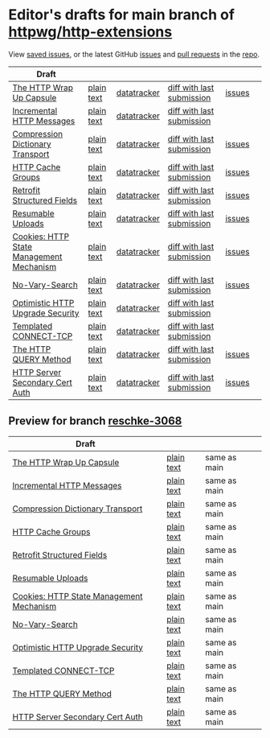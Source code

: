 # Editor's drafts for main branch of [httpwg/http-extensions](https://github.com/httpwg/http-extensions)

View [saved issues](issues.html), or the latest GitHub [issues](https://github.com/httpwg/http-extensions/issues) and [pull requests](https://github.com/httpwg/http-extensions/pulls) in the [repo](https://github.com/httpwg/http-extensions).

| Draft |     |     |     |     |     |
| ----- | --- | --- | --- | --- | --- |
| [The HTTP Wrap Up Capsule](./draft-ietf-httpbis-wrap-up.html "The HTTP Wrap Up Capsule (HTML)") | [plain text](./draft-ietf-httpbis-wrap-up.txt "The HTTP Wrap Up Capsule (Text)") | [datatracker](https://datatracker.ietf.org/doc/draft-ietf-httpbis-wrap-up "Datatracker for draft-ietf-httpbis-wrap-up") | [diff with last submission](https://author-tools.ietf.org/api/iddiff?doc_1=draft-ietf-httpbis-wrap-up&url_2=https://httpwg.github.io/http-extensions/draft-ietf-httpbis-wrap-up.txt) | [issues](https://github.com/httpwg/http-extensions/labels/wrap-up) |
| [Incremental HTTP Messages](./draft-ietf-httpbis-incremental.html "Incremental HTTP Messages (HTML)") | [plain text](./draft-ietf-httpbis-incremental.txt "Incremental HTTP Messages (Text)") | [datatracker](https://datatracker.ietf.org/doc/draft-ietf-httpbis-incremental "Datatracker for draft-ietf-httpbis-incremental") | [diff with last submission](https://author-tools.ietf.org/api/iddiff?doc_1=draft-ietf-httpbis-incremental&url_2=https://httpwg.github.io/http-extensions/draft-ietf-httpbis-incremental.txt) |  |
| [Compression Dictionary Transport](./draft-ietf-httpbis-compression-dictionary.html "Compression Dictionary Transport (HTML)") | [plain text](./draft-ietf-httpbis-compression-dictionary.txt "Compression Dictionary Transport (Text)") | [datatracker](https://datatracker.ietf.org/doc/draft-ietf-httpbis-compression-dictionary "Datatracker for draft-ietf-httpbis-compression-dictionary") | [diff with last submission](https://author-tools.ietf.org/api/iddiff?doc_1=draft-ietf-httpbis-compression-dictionary&url_2=https://httpwg.github.io/http-extensions/draft-ietf-httpbis-compression-dictionary.txt) | [issues](https://github.com/httpwg/http-extensions/labels/compression-dictionary) |
| [HTTP Cache Groups](./draft-ietf-httpbis-cache-groups.html "HTTP Cache Groups (HTML)") | [plain text](./draft-ietf-httpbis-cache-groups.txt "HTTP Cache Groups (Text)") | [datatracker](https://datatracker.ietf.org/doc/draft-ietf-httpbis-cache-groups "Datatracker for draft-ietf-httpbis-cache-groups") | [diff with last submission](https://author-tools.ietf.org/api/iddiff?doc_1=draft-ietf-httpbis-cache-groups&url_2=https://httpwg.github.io/http-extensions/draft-ietf-httpbis-cache-groups.txt) | [issues](https://github.com/httpwg/http-extensions/labels/cache-groups) |
| [Retrofit Structured Fields](./draft-ietf-httpbis-retrofit.html "Retrofit Structured Fields for HTTP (HTML)") | [plain text](./draft-ietf-httpbis-retrofit.txt "Retrofit Structured Fields for HTTP (Text)") | [datatracker](https://datatracker.ietf.org/doc/draft-ietf-httpbis-retrofit "Datatracker for draft-ietf-httpbis-retrofit") | [diff with last submission](https://author-tools.ietf.org/api/iddiff?doc_1=draft-ietf-httpbis-retrofit&url_2=https://httpwg.github.io/http-extensions/draft-ietf-httpbis-retrofit.txt) | [issues](https://github.com/httpwg/http-extensions/labels/retrofit) |
| [Resumable Uploads](./draft-ietf-httpbis-resumable-upload.html "Resumable Uploads for HTTP (HTML)") | [plain text](./draft-ietf-httpbis-resumable-upload.txt "Resumable Uploads for HTTP (Text)") | [datatracker](https://datatracker.ietf.org/doc/draft-ietf-httpbis-resumable-upload "Datatracker for draft-ietf-httpbis-resumable-upload") | [diff with last submission](https://author-tools.ietf.org/api/iddiff?doc_1=draft-ietf-httpbis-resumable-upload&url_2=https://httpwg.github.io/http-extensions/draft-ietf-httpbis-resumable-upload.txt) | [issues](https://github.com/httpwg/http-extensions/labels/resumable-upload) |
| [Cookies: HTTP State Management Mechanism](./draft-ietf-httpbis-rfc6265bis.html "Cookies: HTTP State Management Mechanism (HTML)") | [plain text](./draft-ietf-httpbis-rfc6265bis.txt "Cookies: HTTP State Management Mechanism (Text)") | [datatracker](https://datatracker.ietf.org/doc/draft-ietf-httpbis-rfc6265bis "Datatracker for draft-ietf-httpbis-rfc6265bis") | [diff with last submission](https://author-tools.ietf.org/api/iddiff?doc_1=draft-ietf-httpbis-rfc6265bis&url_2=https://httpwg.github.io/http-extensions/draft-ietf-httpbis-rfc6265bis.txt) | [issues](https://github.com/httpwg/http-extensions/labels/6265bis) |
| [No-Vary-Search](./draft-ietf-httpbis-no-vary-search.html "No-Vary-Search (HTML)") | [plain text](./draft-ietf-httpbis-no-vary-search.txt "No-Vary-Search (Text)") | [datatracker](https://datatracker.ietf.org/doc/draft-ietf-httpbis-no-vary-search "Datatracker for draft-ietf-httpbis-no-vary-search") | [diff with last submission](https://author-tools.ietf.org/api/iddiff?doc_1=draft-ietf-httpbis-no-vary-search&url_2=https://httpwg.github.io/http-extensions/draft-ietf-httpbis-no-vary-search.txt) | [issues](https://github.com/httpwg/http-extensions/labels/no-vary-search) |
| [Optimistic HTTP Upgrade Security](./draft-ietf-httpbis-optimistic-upgrade.html "Security Considerations for Optimistic Protocol Transitions in HTTP/1.1 (HTML)") | [plain text](./draft-ietf-httpbis-optimistic-upgrade.txt "Security Considerations for Optimistic Protocol Transitions in HTTP/1.1 (Text)") | [datatracker](https://datatracker.ietf.org/doc/draft-ietf-httpbis-optimistic-upgrade "Datatracker for draft-ietf-httpbis-optimistic-upgrade") | [diff with last submission](https://author-tools.ietf.org/api/iddiff?doc_1=draft-ietf-httpbis-optimistic-upgrade&url_2=https://httpwg.github.io/http-extensions/draft-ietf-httpbis-optimistic-upgrade.txt) |  |
| [Templated CONNECT-TCP](./draft-ietf-httpbis-connect-tcp.html "Template-Driven HTTP CONNECT Proxying for TCP (HTML)") | [plain text](./draft-ietf-httpbis-connect-tcp.txt "Template-Driven HTTP CONNECT Proxying for TCP (Text)") | [datatracker](https://datatracker.ietf.org/doc/draft-ietf-httpbis-connect-tcp "Datatracker for draft-ietf-httpbis-connect-tcp") | [diff with last submission](https://author-tools.ietf.org/api/iddiff?doc_1=draft-ietf-httpbis-connect-tcp&url_2=https://httpwg.github.io/http-extensions/draft-ietf-httpbis-connect-tcp.txt) |  |
| [The HTTP QUERY Method](./draft-ietf-httpbis-safe-method-w-body.html "The HTTP QUERY Method (HTML)") | [plain text](./draft-ietf-httpbis-safe-method-w-body.txt "The HTTP QUERY Method (Text)") | [datatracker](https://datatracker.ietf.org/doc/draft-ietf-httpbis-safe-method-w-body "Datatracker for draft-ietf-httpbis-safe-method-w-body") | [diff with last submission](https://author-tools.ietf.org/api/iddiff?doc_1=draft-ietf-httpbis-safe-method-w-body&url_2=https://httpwg.github.io/http-extensions/draft-ietf-httpbis-safe-method-w-body.txt) | [issues](https://github.com/httpwg/http-extensions/labels/query-method) |
| [HTTP Server Secondary Cert Auth](./draft-ietf-httpbis-secondary-server-certs.html "Secondary Certificate Authentication of HTTP Servers (HTML)") | [plain text](./draft-ietf-httpbis-secondary-server-certs.txt "Secondary Certificate Authentication of HTTP Servers (Text)") | [datatracker](https://datatracker.ietf.org/doc/draft-ietf-httpbis-secondary-server-certs "Datatracker for draft-ietf-httpbis-secondary-server-certs") | [diff with last submission](https://author-tools.ietf.org/api/iddiff?doc_1=draft-ietf-httpbis-secondary-server-certs&url_2=https://httpwg.github.io/http-extensions/draft-ietf-httpbis-secondary-server-certs.txt) | [issues](https://github.com/httpwg/http-extensions/labels/secondary-server-certs) |

## Preview for branch [reschke-3068](reschke-3068)

| Draft |     |     |     |
| ----- | --- | --- | --- |
| [The HTTP Wrap Up Capsule](reschke-3068/draft-ietf-httpbis-wrap-up.html "The HTTP Wrap Up Capsule (HTML)") | [plain text](reschke-3068/draft-ietf-httpbis-wrap-up.txt "The HTTP Wrap Up Capsule (Text)") | same as main |
| [Incremental HTTP Messages](reschke-3068/draft-ietf-httpbis-incremental.html "Incremental HTTP Messages (HTML)") | [plain text](reschke-3068/draft-ietf-httpbis-incremental.txt "Incremental HTTP Messages (Text)") | same as main |
| [Compression Dictionary Transport](reschke-3068/draft-ietf-httpbis-compression-dictionary.html "Compression Dictionary Transport (HTML)") | [plain text](reschke-3068/draft-ietf-httpbis-compression-dictionary.txt "Compression Dictionary Transport (Text)") | same as main |
| [HTTP Cache Groups](reschke-3068/draft-ietf-httpbis-cache-groups.html "HTTP Cache Groups (HTML)") | [plain text](reschke-3068/draft-ietf-httpbis-cache-groups.txt "HTTP Cache Groups (Text)") | same as main |
| [Retrofit Structured Fields](reschke-3068/draft-ietf-httpbis-retrofit.html "Retrofit Structured Fields for HTTP (HTML)") | [plain text](reschke-3068/draft-ietf-httpbis-retrofit.txt "Retrofit Structured Fields for HTTP (Text)") | same as main |
| [Resumable Uploads](reschke-3068/draft-ietf-httpbis-resumable-upload.html "Resumable Uploads for HTTP (HTML)") | [plain text](reschke-3068/draft-ietf-httpbis-resumable-upload.txt "Resumable Uploads for HTTP (Text)") | same as main |
| [Cookies: HTTP State Management Mechanism](reschke-3068/draft-ietf-httpbis-rfc6265bis.html "Cookies: HTTP State Management Mechanism (HTML)") | [plain text](reschke-3068/draft-ietf-httpbis-rfc6265bis.txt "Cookies: HTTP State Management Mechanism (Text)") | same as main |
| [No-Vary-Search](reschke-3068/draft-ietf-httpbis-no-vary-search.html "No-Vary-Search (HTML)") | [plain text](reschke-3068/draft-ietf-httpbis-no-vary-search.txt "No-Vary-Search (Text)") | same as main |
| [Optimistic HTTP Upgrade Security](reschke-3068/draft-ietf-httpbis-optimistic-upgrade.html "Security Considerations for Optimistic Protocol Transitions in HTTP/1.1 (HTML)") | [plain text](reschke-3068/draft-ietf-httpbis-optimistic-upgrade.txt "Security Considerations for Optimistic Protocol Transitions in HTTP/1.1 (Text)") | same as main |
| [Templated CONNECT-TCP](reschke-3068/draft-ietf-httpbis-connect-tcp.html "Template-Driven HTTP CONNECT Proxying for TCP (HTML)") | [plain text](reschke-3068/draft-ietf-httpbis-connect-tcp.txt "Template-Driven HTTP CONNECT Proxying for TCP (Text)") | same as main |
| [The HTTP QUERY Method](reschke-3068/draft-ietf-httpbis-safe-method-w-body.html "The HTTP QUERY Method (HTML)") | [plain text](reschke-3068/draft-ietf-httpbis-safe-method-w-body.txt "The HTTP QUERY Method (Text)") | same as main |
| [HTTP Server Secondary Cert Auth](reschke-3068/draft-ietf-httpbis-secondary-server-certs.html "Secondary Certificate Authentication of HTTP Servers (HTML)") | [plain text](reschke-3068/draft-ietf-httpbis-secondary-server-certs.txt "Secondary Certificate Authentication of HTTP Servers (Text)") | same as main |


